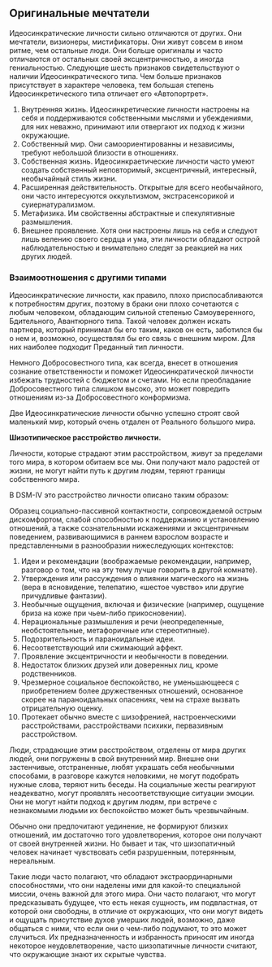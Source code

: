 ## Оригинальные мечтатели

Идеосинкратические личности сильно отличаются от других. Они мечтатели, визионеры, мистификаторы. Они живут совсем в ином ритме, чем остальные люди. Они больше оригиналы и часто отличаются от остальных своей эксцентричностью, а иногда гениальностью. Следующие шесть признаков свидетельствуют о наличии Идеосинкратического типа. Чем больше признаков присутствует в характере человека, тем большая степень Идеосинкретического типа отличает его «Автопортрет».

1. Внутренняя жизнь. Идеосинкретические личности настроены на себя и поддерживаются собственными мыслями и убеждениями, для них неважно, принимают или отвергают их подход к жизни окружающие.
2. Собственный мир. Они самоориентированны и независимы, требуют небольшой близости в отношениях.
3. Собственная жизнь. Идеосинкраетические личности часто умеют создать собственный неповторимый, эксцентричный, интересный, необычайный стиль жизни.
4. Расширенная действительность. Открытые для всего необычайного, они часто интересуются оккультизмом, экстрасенсорикой и суиернатурализмом.
5. Метафизика. Им свойственны абстрактные и спекулятивные размышления.
6. Внешнее проявление. Хотя они настроены лишь на себя и следуют лишь велению своего сердца и ума, эти личности обладают острой наблюдательностью и внимательно следят за реакцией на них других людей.

### Взаимоотношения с другими типами

Идеосинкратические личности, как правило, плохо приспосабливаются к потребностям других, поэтому в браки они плохо сочетаются с любым человеком, обладающим сильной степенью Самоуверенного, Бдительного, Авантюрного типа. Такой человек должен искать партнера, который принимал бы его таким, каков он есть, заботился бы о нем и, возможно, осуществлял бы его связь с внешним миром. Для них наиболее подходит Преданный тип личности.

Немного Добросовестного типа, как всегда, внесет в отношения сознание ответственности и поможет Идеосинкратической личности избежать трудностей с бюджетом и счетами. Но если преобладание Добросовестного типа слишком высоко, это может повредить отношениям из-за Добросовестного конформизма.

Две Идеосинкратические личности обычно успешно строят свой маленький мир, который очень отдален от Реального большого мира.

**Шизотипическое расстройство личности.**

Личности, которые страдают этим расстройством, живут за пределами того мира, в котором обитаем все мы. Они получают мало радостей от жизни, не могут найти путь к другим людям, теряют границы собственного мира.

В DSМ-IV это расстройство личности описано таким образом:

Образец социально-пассивной контактности, сопровождаемой острым дискомфортом, слабой способностью к поддержанию и установлению отношений, а также сознательными искажениями и эксцентричным поведением, развивающимися в раннем взрослом возрасте и представленными в разнообразии нижеследующих контекстов:

1. Идеи и рекомендации (воображаемые рекомендации, например, разговор о том, что на эту тему лучше говорить в другой комнате).
2. Утверждения или рассуждения о влиянии магического на жизнь (вера в ясновидение, телепатию, «шестое чувство» или другие причудливые фантазии).
3. Необычные ощущения, включая и физические (например, ощущение бриза на коже при чьем-либо прикосновении).
4. Нерациональные размышления и речи (неопределенные, необстоятельные, метафоричные или стереотипные).
5. Подозрительность и параноидальные идеи.
6. Несоответствующий или сжимающий аффект.
7. Проявление эксцентричности и необычности в поведении.
8. Недостаток близких друзей или доверенных лиц, кроме родственников.
9. Чрезмерное социальное беспокойство, не уменьшающееся с приобретением более дружественных отношений, основанное скорее на параноидальных опасениях, чем на страхе вызвать отрицательную оценку.
10. Протекает обычно вместе с шизофренией, настроенческими расстройствами, расстройствами психики, первазивным расстройством.

Люди, страдающие этим расстройством, отделены от мира других людей, они погружены в свой внутренний мир. Внешне они застенчивые, отстраненные, любят украшать себя необычными способами, в разговоре кажутся неловкими, не могут подобрать нужные слова, теряют нить беседы. На социальные жесты реагируют неадекватно, могут проявлять несоответствующие ситуации эмоции. Они не могут найти подход к другим людям, при встрече с незнакомыми людьми их беспокойство может быть чрезвычайным.

Обычно они предпочитают уединение, не формируют близких отношений, им достаточно того удовлетворения, которое они получают от своей внутренней жизни. Но бывает и так, что шизопатичный человек начинает чувствовать себя разрушенным, потерянным, нереальным.

Такие люди часто полагают, что обладают экстраординарными способностями, что они наделены ими для какой-то специальной миссии, очень важной для этого мира. Они часто полагают, что могут предсказывать будущее, что есть некая сущность, им подвластная, от которой они свободны, в отличие от окружающих, что они могут видеть и ощущать присутствие духов умерших людей, возможно, даже общаться с ними, что если они о чем-либо подумают, то это может случиться. Их предназначенность и избранность приносят им иногда некоторое неудовлетворение, часто шизопатичные личности считают, что окружающие знают их скрытые чувства.
